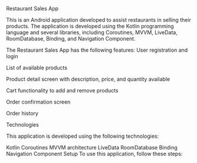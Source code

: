 Restaurant Sales App

This is an Android application developed to assist restaurants in selling their products. 
The application is developed using the Kotlin programming language and several libraries, including Coroutines, MVVM, LiveData, RoomDatabase, Binding, and Navigation Component.

The Restaurant Sales App has the following features:
User registration and login

List of available products

Product detail screen with description, price, and quantity available

Cart functionality to add and remove products

Order confirmation screen

Order history

Technologies


This application is developed using the following technologies:

Kotlin
Coroutines
MVVM architecture
LiveData
RoomDatabase
Binding
Navigation Component
Setup
To use this application, follow these steps:



